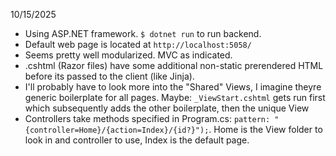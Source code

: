 10/15/2025
 - Using ASP.NET framework. `$ dotnet run` to run backend.
 - Default web page is located at `http://localhost:5058/`
 - Seems pretty well modularized. MVC as indicated.
 - .cshtml (Razor files) have some additional non-static prerendered HTML before its passed to the client (like Jinja).
 - I'll probably have to look more into the "Shared" Views, I imagine theyre generic boilerplate for all pages. Maybe: `_ViewStart.cshtml` gets run first which subsequently adds the other boilerplate, then the unique View
 - Controllers take methods specified in Program.cs: `pattern: "{controller=Home}/{action=Index}/{id?}");`. Home is the View folder to look in and controller to use, Index is the default page.